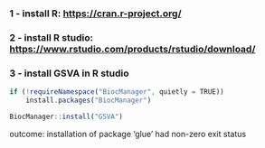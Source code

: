 

### 1 - install R: https://cran.r-project.org/

### 2 - install R studio: https://www.rstudio.com/products/rstudio/download/

### 3 - install GSVA in R studio

```javascript
if (!requireNamespace("BiocManager", quietly = TRUE))
    install.packages("BiocManager")
```
```javascript
BiocManager::install("GSVA")
```
outcome: installation of package ‘glue’ had non-zero exit status

